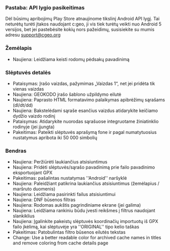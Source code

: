 
### Pastaba: API lygio pasikeitimas
Dėl būsimų apribojimų Play Store atnaujinome tikslinį Android API lygį. Tai neturėtų turėti įtakos naudojant c:geo, ji vis tiek turėtų veikti nuo Android 5 versijos, bet jei pastebėsite kokių nors pažeidimų, susisiekite su mumis adresu support@cgeo.org

### Žemėlapis
- Naujiena: Leidžiama keisti rodomų pėdsakų pavadinimą

### Slėptuvės detalės
- Pataisymas: Įrašo vaizdas, pažymimas „Vaizdas 1“, net jei pridėta tik vienas vaizdas
- Naujiena: GEOKODO įrašo šablono užpildymo eilutė
- Naujiena: Paprasto HTML formatavimo palaikymas apibrėžimų sąrašams (dl/dt/dd)
- Naujiena: Bakstelėdami sąraše esančius vaizdus atidarykite keičiamo dydžio vaizdo rodinį
- Pataisymas: Atidarykite nuorodas sąrašuose integruotame žiniatinklio rodinyje (jei įjungta)
- Pakeitimas: Pateikti slėptuvės aprašymą fone ir pagal numatytuosius nustatymus apribota iki 50 000 simbolių

### Bendras
- Naujiena: Peržiūrėti laukiančius atsisiuntimus
- Naujiena: Pridėti slėptuvės/sąrašo pavadinimą prie failo pavadinimo eksportuojant GPX
- Pakeitimas: pašalintas nustatymas ''Android'' naršyklė
- Naujiena: Paleidžiant patikrina laukiančius atsisiuntimus (žemėlapius / maršruto duomenis)
- Naujiena: Leidžiama pasirinkti failus atsisiuntimui
- Naujiena: DNF būsenos filtras
- Naujiena: Rodomas aukštis pagrindiniame ekrane (jei galima)
- Naujiena: Leidžiama rankiniu būdu įvesti reikšmes į filtrus naudojant slankiklius
- Naujiena: Įgalinkite pakeistų slėptuvės koordinačių importuotų iš GPX failo įkėlimą, kai slėptuvėje yra ''ORIGINAL'' tipo kelio taškas
- Pakeitimas: Patobulintas filtro būsenos eilutės tekstas
- Change: Use a better readable color for archived cache names in titles and remove coloring from cache details page
